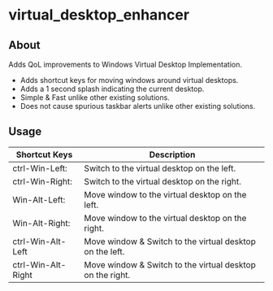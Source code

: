# virtual_desktop_enhancer

## About

Adds QoL improvements to Windows Virtual Desktop Implementation.

- Adds shortcut keys for moving windows around virtual desktops.
- Adds a 1 second splash indicating the current desktop.
- Simple & Fast unlike other existing solutions.
- Does not cause spurious taskbar alerts unlike other existing solutions.

## Usage

| Shortcut Keys      | Description                                               |
|--------------------|-----------------------------------------------------------|
| ctrl-Win-Left:     | Switch to the virtual desktop on the left.                |
| ctrl-Win-Right:    | Switch to the virtual desktop on the right.               |
| Win-Alt-Left:      | Move window to the virtual desktop on the left.           |
| Win-Alt-Right:     | Move window to the virtual desktop on the right.          |
| ctrl-Win-Alt-Left  | Move window & Switch to the virtual desktop on the left.  |
| ctrl-Win-Alt-Right | Move window & Switch to the virtual desktop on the right. |
